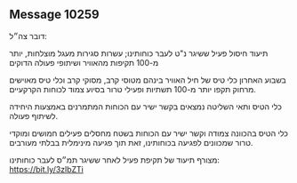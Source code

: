 ## Message 10259

דובר צה״ל:

תיעוד חיסול פעיל ששיגר נ"ט לעבר כוחותינו; עשרות סגירות מעגל מוצלחות, יותר מ-100 תקיפות מהאוויר ושיתופי פעולה הדוקים

בשבוע האחרון כלי טיס של חיל האוויר בינהם מטוסי קרב, מסוקי קרב וכלי טיס מאוישים מרחוק תקפו יותר מ-100 תשתיות ופעילי טרור בסיוע צמוד לכוחות הקרקעיים.

כלי הטיס ותאי השליטה נמצאים בקשר ישיר עם הכוחות המתמרנים באמצעות היחידה לשיתוף פעולה.

כלי הטיס בהכוונה צמודה וקשר ישיר עם הכוחות בשטח מחסלים פעילים חמושים ומוקדי טרור שמכוונים לפגיעה בכוחותינו, זאת תוך פגיעה מינימלית בבלתי מעורבים. 

מצורף תיעוד של תקיפת פעיל לאחר ששיגר תמ״ס לעבר כוחותינו: https://bit.ly/3zlbZTi

